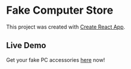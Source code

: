 # Fake Computer Store

This project was created with [Create React App](https://github.com/facebook/create-react-app).

## Live Demo
Get your fake PC accessories [here](https://shadowspedicey.github.io/shopping-cart/) now!
